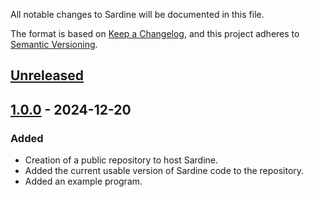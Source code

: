 All notable changes to Sardine will be documented in this file.

The format is based on [Keep a Changelog](https://keepachangelog.com/en/1.1.0/), and this project adheres to [Semantic Versioning](https://semver.org/spec/v2.0.0.html).


[Unreleased]
------------


[1.0.0] - 2024-12-20
--------------------
### Added
+ Creation of a public repository to host Sardine.
+ Added the current usable version of Sardine code to the repository.
+ Added an example program.

[unreleased]: https://github.com/orger-lab/hybridsp-live/compare/v1.0.0...HEAD
[1.0.0]: https://github.com/orger-lab/hybridsp-live/releases/tag/v1.0.0
